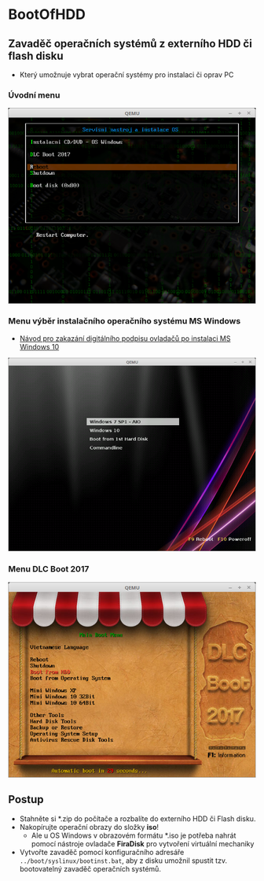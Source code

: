 # BootOfHDD

## Zavaděč operačních systémů z externího HDD či flash disku

- Který umožnuje vybrat operační systémy pro instalaci či oprav PC

### Úvodní menu
![Úvodní menu](/nastroje/images/screen01.png)

### Menu výběr instalačního operačního systému MS Windows

* [Návod pro zakazání digitálního podpisu ovladačů po instalaci MS Windows 10](https://github.com/skokabob/BootOfHDD/tree/master/nastroje)

![Menu výběr operačního systému MS Windows](/nastroje/images/screen03.png)

### Menu DLC Boot 2017
![Menu DLC Boot 2017](/nastroje/images/screen02.png)

## Postup

- Stahněte si \*.zip do počítače a rozbalíte do externího HDD či Flash disku.
- Nakopírujte operační obrazy do složky **iso**!
  - Ale u OS Windows v obrazovém formátu \*.iso je potřeba nahrát pomocí nástroje ovladače **FiraDisk** pro vytvoření virtuální mechaniky
- Vytvořte zavaděč pomocí konfiguračního adresáře `../boot/syslinux/bootinst.bat`, aby z disku umožnil spustit tzv. bootovatelný zavaděč operačních systémů.
